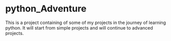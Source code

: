 # python_Adventure
This is a project containing of some of my projects in the journey of learning python.
It will start from simple projects and will continue to advanced projects.

